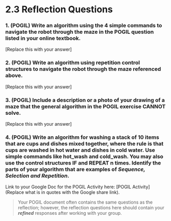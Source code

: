 # 2.3 Reflection Questions

### 1. (POGIL) Write an algorithm using the 4 simple commands to navigate the robot through the maze in the POGIL question listed in your online textbook.

[Replace this with your answer]

### 2. (POGIL) Write an algorithm using repetition control structures to navigate the robot through the maze referenced above.

[Replace this with your answer]

### 3. (POGIL) Include a description or a photo of your drawing of a maze that the general algorithm in the POGIL exercise CANNOT solve.

[Replace this with your answer]

### 4. (POGIL) Write an algorithm for washing a stack of 10 items that are cups and dishes mixed together, where the rule is that cups are washed in hot water and dishes in cold water. Use simple commands like **hot_wash** and **cold_wash**. You may also use the control structures **IF** and **REPEAT n times**. Identify the parts of your algorithm that are examples of *Sequence, Selection and Repetition*.

Link to your Google Doc for the POGIL Activity here: [POGIL Activity](Replace what is in quotes with the Google share link).

> Your POGIL document often contains the same questions as the reflection; however, the reflection questions here should contain your ***refined*** responses after working with your group.
